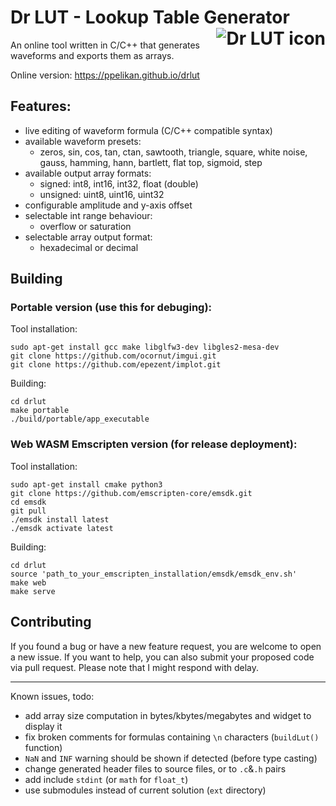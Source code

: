 # Dr LUT - Lookup Table Generator [<img alt="Dr LUT icon" src="favicon.ico" align="right"/>](https://ppelikan.github.io/drlut)

An online tool written in C/C++ that generates waveforms and exports them as arrays.

Online version:
https://ppelikan.github.io/drlut

## Features:
* live editing of waveform formula (C/C++ compatible syntax)
* available waveform presets:
  * zeros, sin, cos, tan, ctan, sawtooth, triangle, square, white noise, gauss, hamming, hann, bartlett, flat top, sigmoid, step
* available output array formats:
  * signed: int8, int16, int32, float (double)
  * unsigned: uint8, uint16, uint32
* configurable amplitude and y-axis offset
* selectable int range behaviour:
  * overflow or saturation
* selectable array output format:
  * hexadecimal or decimal

## Building

### Portable version (use this for debuging):

Tool installation:
```
sudo apt-get install gcc make libglfw3-dev libgles2-mesa-dev
git clone https://github.com/ocornut/imgui.git
git clone https://github.com/epezent/implot.git
```

Building:
```
cd drlut
make portable
./build/portable/app_executable
```

### Web WASM Emscripten version (for release deployment):

Tool installation:
```
sudo apt-get install cmake python3
git clone https://github.com/emscripten-core/emsdk.git
cd emsdk
git pull
./emsdk install latest
./emsdk activate latest
```

Building:
```
cd drlut
source 'path_to_your_emscripten_installation/emsdk/emsdk_env.sh'
make web
make serve
```

## Contributing

If you found a bug or have a new feature request, you are welcome to open a new issue.
If you want to help, you can also submit your proposed code via pull request.
Please note that I might respond with delay.

---
Known issues, todo:
* add array size computation in bytes/kbytes/megabytes and widget to display it
* fix broken comments for formulas containing `\n` characters (`buildLut()` function)
* `NaN` and `INF` warning should be shown if detected (before type casting)
* change generated header files to source files, or to `.c`&`.h` pairs
* add include `stdint` (or `math` for `float_t`)
* use submodules instead of current solution (`ext` directory)
